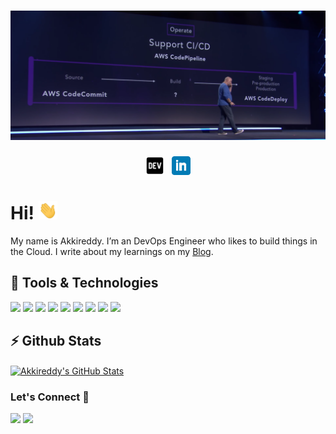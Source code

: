 # [![Akkireddy Challa header](https://raw.githubusercontent.com/Akkireddy1/akkireddy/main/icon/gh-header.png)](https://medium.com/@akkireddy)

<p align='center'>
<a href="https://dev.to/akkireddy"><img height="30" src="https://raw.githubusercontent.com/Akkireddy1/akkireddy/main/icon/devto.png"></a>&nbsp;&nbsp;
<a href="https://www.linkedin.com/in/akkireddy-challa/"><img height="30" src="https://github.com/Akkireddy1/akkireddy/blob/main/icon/linkedin.png?raw=true"></a>
</p>

# Hi! <img src="https://raw.githubusercontent.com/Akkireddy1/akkireddy/main/icon/wave.gif" width="30px">

My name is Akkireddy. I’m an DevOps Engineer who likes to build things in the Cloud. I write about my learnings on my [Blog](https://medium.com/@akkireddy).

## 🧰 Tools & Technologies
![](https://img.shields.io/badge/OS-MacOS-informational?style=flat&logo=Apple&logoColor=white&color=2bbc8a)
![](https://img.shields.io/badge/Editor-VSCode-informational?style=flat&logo=visual-studio-code&logoColor=white&color=2bbc8a)
![](https://img.shields.io/badge/Code-Python-informational?style=flat&logo=python&logoColor=white&color=2bbc8a)
![](https://img.shields.io/badge/Code-Typescript-informational?style=flat&logo=typescript&logoColor=white&color=2bbc8a)
![](https://img.shields.io/badge/Shell-ZSH-informational?style=flat&logo=gnu-bash&logoColor=white&color=2bbc8a)
![](https://img.shields.io/badge/Tools-CDK-informational?style=flat&logo=amazon-aws&logoColor=white&color=2bbc8a)
![](https://img.shields.io/badge/Tools-CloudFormation-informational?style=flat&logo=amazon-aws&logoColor=white&color=2bbc8a)
![](https://img.shields.io/badge/Tools-Docker-informational?style=flat&logo=docker&logoColor=white&color=2bbc8a)
![](https://img.shields.io/badge/Cloud-Amazon_Web_Services-informational?style=flat&logo=amazon-aws&logoColor=white&color=2bbc8a)

## ⚡ Github Stats

<a href="https://github.com/Akkireddy1/akkireddy">
  <img align="center" src="https://github-readme-stats.vercel.app/api?username=akkireddy&show_icons=true&line_height=27&count_private=true&title_color=ffffff&text_color=c9cacc&icon_color=2bbc8a&bg_color=1d1f21" alt="Akkireddy's GitHub Stats" />
</a>

### Let's Connect 🔗

[![](https://img.shields.io/badge/linkedin-%230077B5.svg?&style=for-the-badge&logo=linkedin&logoColor=white0e76a8)](https://www.linkedin.com/in/akkireddy-challa/)
[![](https://img.shields.io/badge/instagram-%230077B5.svg?&style=for-the-badge&logo=instagram&logoColor=white&color=8a3ab9)](https://www.instagram.com/akkireddy/)
